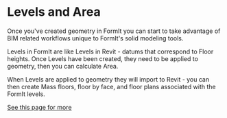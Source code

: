 # Levels and Area

Once you've created geometry in FormIt you can start to take advantage of BIM related workflows unique to FormIt's solid modeling tools.

Levels in FormIt are like Levels in Revit - datums that correspond to Floor heights. Once Levels have been created, they need to be applied to geometry, then you can calculate Area.

When Levels are applied to geometry they will import to Revit - you can then create Mass floors, floor by face, and floor plans associated with the FormIt levels.

[See this page for more](/Building-the-Farnsworth-House/Adding-Floors-with-Levels.md)

